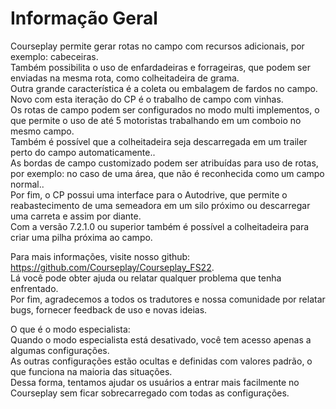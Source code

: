 # Informação Geral

  
Courseplay permite gerar rotas no campo com recursos adicionais, por exemplo: cabeceiras.  
Também possibilita o uso de enfardadeiras e forrageiras, que podem ser enviadas na mesma rota, como colheitadeira de grama.  
Outra grande característica é a coleta ou embalagem de fardos no campo.  
Novo com esta iteração do CP é o trabalho de campo com vinhas.  
Os rotas de campo podem ser configurados no modo multi implementos, o que permite o uso de até 5 motoristas trabalhando em um comboio no mesmo campo.  
Também é possível que a colheitadeira seja descarregada em um trailer perto do campo automaticamente..  
As bordas de campo customizado podem ser atribuídas para uso de rotas, por exemplo: no caso de uma área, que não é reconhecida como um campo normal..  
Por fim, o CP possui uma interface para o Autodrive, que permite o reabastecimento de uma semeadora em um silo próximo ou descarregar uma carreta e assim por diante.  
Com a versão 7.2.1.0 ou superior também é possível a colheitadeira para criar uma pilha próxima ao campo.  
  
Para mais informações, visite nosso github: https://github.com/Courseplay/Courseplay_FS22.  
Lá você pode obter ajuda ou relatar qualquer problema que tenha enfrentado.  
Por fim, agradecemos a todos os tradutores e nossa comunidade por relatar bugs, fornecer feedback de uso e novas ideias.  
  
O que é o modo especialista:  
Quando o modo especialista está desativado, você tem acesso apenas a algumas configurações.  
As outras configurações estão ocultas e definidas com valores padrão, o que funciona na maioria das situações.  
Dessa forma, tentamos ajudar os usuários a entrar mais facilmente no Courseplay sem ficar sobrecarregado com todas as configurações.  

